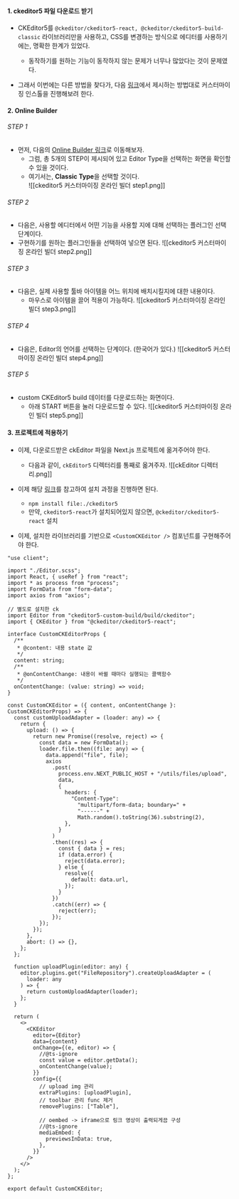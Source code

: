
#### 1. ckeditor5 파일 다운로드 받기

- CKEditor5를 `@ckeditor/ckeditor5-react, @ckeditor/ckeditor5-build-classic` 라이브러리만을 사용하고, CSS를 변경하는 방식으로 에디터를 사용하기에는, 명확한 한계가 있었다.
	- 동작하기를 원하는 기능이 동작하지 않는 문제가 너무나 많았다는 것이 문제였다.

- 그래서 이번에는 다른 방법을 찾다가, 다음 [링크](https://ckeditor.com/docs/ckeditor5/latest/installation/getting-started/quick-start-other.html#creating-custom-builds-with-online-builder)에서 제시하는 방법대로 커스터마이징 인스톨을 진행해보려 한다.


#### 2. Online Builder 

###### STEP 1
- 먼저, 다음의 [Online Builder 링크](https://ckeditor.com/ckeditor-5/online-builder/)로 이동해보자.
	- 그럼, 총 5개의 STEP이 제시되어 있고 Editor Type을 선택하는 화면을 확인할 수 있을 것이다.
	- 여기서는, **Classic Type**을 선택할 것이다.  
![[ckeditor5 커스터마이징 온라인 빌더 step1.png]]

###### STEP 2
- 다음은, 사용할 에디터에서 어떤 기능을 사용할 지에 대해 선택하는 플러그인 선택 단계이다.
- 구현하기를 원하는 플러그인들을 선택하여 넣으면 된다.
![[ckeditor5 커스터마이징 온라인 빌더 step2.png]]

###### STEP 3
- 다음은, 실제 사용할 툴바 아이템을 어느 위치에 배치시킬지에 대한 내용이다.
	- 마우스로 아이템을 끌어 적용이 가능하다.
![[ckeditor5 커스터마이징 온라인 빌더 step3.png]]


###### STEP 4
- 다음은, Editor의 언어를 선택하는 단계이다. (한국어가 있다.)
![[ckeditor5 커스터마이징 온라인 빌더 step4.png]]

###### STEP 5
- custom CKEditor5 build 데이터를 다운로드하는 화면이다. 
	- 아래 START 버튼을 눌러 다운로드할 수 있다.
![[ckeditor5 커스터마이징 온라인 빌더 step5.png]]


#### 3. 프로젝트에 적용하기

- 이제, 다운로드받은 ckEditor 파일을 Next.js 프로젝트에 옮겨주어야 한다.
	- 다음과 같이, `ckEditor5` 디렉터리를 통째로 옮겨주자.
![[ckEditor 디렉터리.png]]

- 이제 해당 [링크](https://ckeditor.com/docs/ckeditor5/latest/installation/integrations/next-js.html)를 참고하여 설치 과정을 진행하면 된다.
	- ```npm install file:./ckeditor5```
	- 만약, `ckeditor5-react`가 설치되어있지 않으면, `@ckeditor/ckeditor5-react` 설치

- 이제, 설치한 라이브러리를 기반으로 `<CustomCKEditor />` 컴포넌트를 구현해주어야 한다.
```tsx
"use client";

import "./Editor.scss";
import React, { useRef } from "react";
import * as process from "process";
import FormData from "form-data";
import axios from "axios";

// 별도로 설치한 ck
import Editor from "ckeditor5-custom-build/build/ckeditor";
import { CKEditor } from "@ckeditor/ckeditor5-react";

interface CustomCKEditorProps {
  /**
   * @content: 내용 state 값
   */
  content: string;
  /**
   * @onContentChange: 내용이 바뀔 때마다 실행되는 콜백함수
   */
  onContentChange: (value: string) => void;
}

const CustomCKEditor = ({ content, onContentChange }: CustomCKEditorProps) => {
  const customUploadAdapter = (loader: any) => {
    return {
      upload: () => {
        return new Promise((resolve, reject) => {
          const data = new FormData();
          loader.file.then((file: any) => {
            data.append("file", file);
            axios
              .post(
                process.env.NEXT_PUBLIC_HOST + "/utils/files/upload",
                data,
                {
                  headers: {
                    "Content-Type":
                      "multipart/form-data; boundary=" +
                      "------" +
                      Math.random().toString(36).substring(2),
                  },
                }
              )
              .then((res) => {
                const { data } = res;
                if (data.error) {
                  reject(data.error);
                } else {
                  resolve({
                    default: data.url,
                  });
                }
              })
              .catch((err) => {
                reject(err);
              });
          });
        });
      },
      abort: () => {},
    };
  };

  function uploadPlugin(editor: any) {
    editor.plugins.get("FileRepository").createUploadAdapter = (
      loader: any
    ) => {
      return customUploadAdapter(loader);
    };
  }

  return (
    <>
      <CKEditor
        editor={Editor}
        data={content}
        onChange={(e, editor) => {
          //@ts-ignore
          const value = editor.getData();
          onContentChange(value);
        }}
        config={{
          // upload img 관리
          extraPlugins: [uploadPlugin],
          // toolbar 관리 func 제거
          removePlugins: ["Table"],

          // oembed -> iframe으로 링크 영상이 출력되게끔 구성
          //@ts-ignore
          mediaEmbed: {
            previewsInData: true,
          },
        }}
      />
    </>
  );
};

export default CustomCKEditor;

```